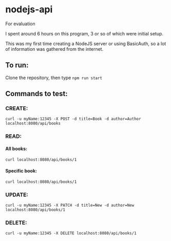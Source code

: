 # nodejs-api
For evaluation

I spent around 6 hours on this program, 3 or so of which were initial setup.

This was my first time creating a NodeJS server or using BasicAuth, so a lot of information was gathered from the internet.

## To run:
Clone the repository, then type `npm run start`


## Commands to test:

### CREATE:
    curl -u myName:12345 -X POST -d title=Book -d author=Author localhost:8080/api/books
### READ:
#### All books:
    curl localhost:8080/api/books/1
#### Specific book:
    curl localhost:8080/api/books/1
### UPDATE:
    curl -u myName:12345 -X PATCH -d title=New -d author=New localhost:8080/api/books/1
### DELETE:
    curl -u myName:12345 -X DELETE localhost:8080/api/books/1

